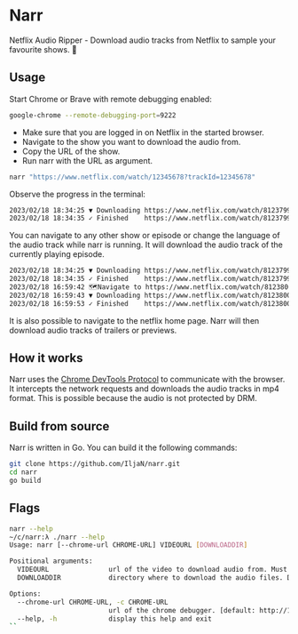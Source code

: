 # Narr
Netflix Audio Ripper - Download audio tracks from Netflix to sample your favourite shows. :musical_note:

## Usage

Start Chrome or Brave with remote debugging enabled:

```bash
google-chrome --remote-debugging-port=9222
```

- Make sure that you are logged in on Netflix in the started browser.
- Navigate to the show you want to download the audio from.
- Copy the URL of the show.
- Run narr with the URL as argument.

```bash
narr "https://www.netflix.com/watch/12345678?trackId=12345678"
```

Observe the progress in the terminal:

```bash
2023/02/18 18:34:25 ▼ Downloading https://www.netflix.com/watch/81237996?trackId=14170056  ⟾  /home/looper/81237996-14170056-4037200794235010051
2023/02/18 18:34:35 ✓ Finished    https://www.netflix.com/watch/81237996?trackId=14170056  ⟾  /home/looper/81237996-14170056-4037200794235010051, got 65346400 bytes
```

You can navigate to any other show or episode or change the language of the audio track while narr is running. It will
download the audio track of the currently playing episode.

```bash
2023/02/18 18:34:25 ▼ Downloading https://www.netflix.com/watch/81237996?trackId=14170056  ⟾  /home/looper/81237996-14170056-4037200794235010051
2023/02/18 18:34:35 ✓ Finished    https://www.netflix.com/watch/81237996?trackId=14170056  ⟾  /home/looper/81237996-14170056-4037200794235010051, got 65346400 bytes
2023/02/18 16:59:42 🗺Navigate to https://www.netflix.com/watch/81238005?trackId=14170056 
2023/02/18 16:59:43 ▼ Downloading https://www.netflix.com/watch/81238005?trackId=14170056  ⟾  /home/looper/81238005-14170056-605394647632969758
2023/02/18 16:59:53 ✓ Finished    https://www.netflix.com/watch/81238005?trackId=14170056  ⟾  /home/looper/81238005-14170056-605394647632969758, got 65346400 bytes
```

It is also possible to navigate to the netflix home page. Narr will then download audio tracks of trailers or previews.

## How it works

Narr uses the [Chrome DevTools Protocol](https://chromedevtools.github.io/devtools-protocol/) to communicate with the
browser. It intercepts the network requests
and downloads the audio tracks in mp4 format. This is possible because the audio is not protected by DRM.

## Build from source

Narr is written in Go. You can build it the following commands:

```bash
git clone https://github.com/IljaN/narr.git
cd narr
go build
```

## Flags

```bash
narr --help
~/c/narr:λ ./narr --help
Usage: narr [--chrome-url CHROME-URL] VIDEOURL [DOWNLOADDIR]

Positional arguments:
  VIDEOURL               url of the video to download audio from. Must be a netflix url. e.g. https://www.netflix.com/watch/12345678?trackId=12345678
  DOWNLOADDIR            directory where to download the audio files. Defaults to current working directory.

Options:
  --chrome-url CHROME-URL, -c CHROME-URL
                         url of the chrome debugger. [default: http://127.0.0.1:9222]
  --help, -h             display this help and exit
``
